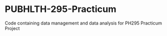 # PUBHLTH-295-Practicum
Code containing data management and data analysis for PH295 Practicum Project
